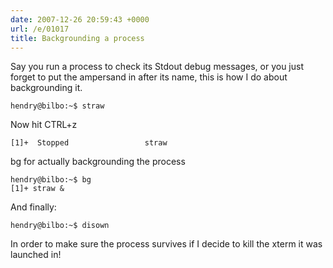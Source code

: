 ```yaml
---
date: 2007-12-26 20:59:43 +0000
url: /e/01017
title: Backgrounding a process
---
```



Say you run a process to check its Stdout debug messages, or you just forget to put the ampersand in after its name, this is how I do about backgrounding it.

    hendry@bilbo:~$ straw

Now hit CTRL+z

    [1]+  Stopped                 straw

bg for actually backgrounding the process

    hendry@bilbo:~$ bg
    [1]+ straw &

And finally:

    hendry@bilbo:~$ disown

In order to make sure the process survives if I decide to kill the xterm it was launched in!
